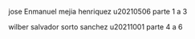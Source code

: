 jose Enmanuel mejia henriquez u20210506 parte 1 a 3


wilber salvador sorto sanchez u20211001 parte 4 a 6
